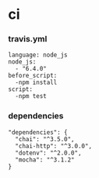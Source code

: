# ci

###   travis.yml

  ```
  language: node_js
  node_js:
    - "6.4.0"
  before_script:
    -npm install
  script:
    -npm test

  ```

###   dependencies

```
"dependencies": {
  "chai": "^3.5.0",
  "chai-http": "^3.0.0",
  "dotenv": "^2.0.0",
  "mocha": "^3.1.2"
}

```

